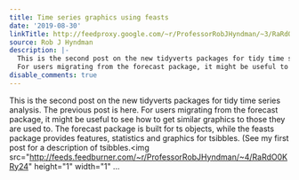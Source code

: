 ```yaml
---
title: Time series graphics using feasts
date: '2019-08-30'
linkTitle: http://feedproxy.google.com/~r/ProfessorRobJHyndman/~3/RaRdO0KRy24/
source: Rob J Hyndman
description: |-
  This is the second post on the new tidyverts packages for tidy time series analysis. The previous post is here.
  For users migrating from the forecast package, it might be useful to see how to get similar graphics to those they are used to. The forecast package is built for ts objects, while the feasts package provides features, statistics and graphics for tsibbles. (See my first post for a description of tsibbles.<img src="http://feeds.feedburner.com/~r/ProfessorRobJHyndman/~4/RaRdO0KRy24" height="1" width="1" ...
disable_comments: true
---
```

This is the second post on the new tidyverts packages for tidy time series analysis. The previous post is here.
For users migrating from the forecast package, it might be useful to see how to get similar graphics to those they are used to. The forecast package is built for ts objects, while the feasts package provides features, statistics and graphics for tsibbles. (See my first post for a description of tsibbles.<img src="http://feeds.feedburner.com/~r/ProfessorRobJHyndman/~4/RaRdO0KRy24" height="1" width="1" ...